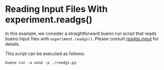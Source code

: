 # Reading Input Files With experiment.readgs()

In this example, we consider a straightforward bueno run script that reads bueno
input files with `experiment.readgs()`. Please consult
[readgs.input](readgs.input) for details.

This script can be executed as follows:
```shell
bueno run -a none -p ./readgs.py
```
